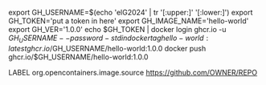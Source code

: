 export GH_USERNAME=$(echo 'elG2024' | tr '[:upper:]' '[:lower:]')
export GH_TOKEN='put a token in here'
export GH_IMAGE_NAME='hello-world'
export GH_VER='1.0.0'
echo $GH_TOKEN | docker login ghcr.io -u $GH_USERNAME --password-stdin
docker tag hello-world:latest ghcr.io/$GH_USERNAME/hello-world:1.0.0
docker push ghcr.io/$GH_USERNAME/hello-world:1.0.0

LABEL org.opencontainers.image.source https://github.com/OWNER/REPO